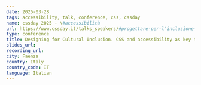 ```yaml
---
date: 2025-03-28
tags: accessibility, talk, conference, css, cssday
name: cssday 2025 - \#accessibilità
url: https://www.cssday.it/talks_speakers/#progettare-per-l'inclusione-culturale
type: conference
title: Designing for Cultural Inclusion. CSS and accessibility as key tools (Lightning talk)
slides_url:
recording_url:
city: Faenza
country: Italy
country_code: IT
language: Italian
---
```

